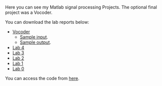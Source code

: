 Here you can see my Matlab signal processing Projects. The optional final project was a Vocoder.

You can download the lab reports below:

- [Vocoder](https://raw.githubusercontent.com/Youssef-Beltagy/signal-processing/main/vocoder/Vocoder%20Project%20Report.pdf)
  - [Sample input](https://raw.githubusercontent.com/Youssef-Beltagy/signal-processing/main/vocoder/sounds/sent007.wav).
  - [Sample output](https://raw.githubusercontent.com/Youssef-Beltagy/signal-processing/main/vocoder/output/out10.wav).
- [Lab 4](https://raw.githubusercontent.com/Youssef-Beltagy/signal-processing/main/Lab4/Lab%204%20Report.pdf)
- [Lab 3](https://raw.githubusercontent.com/Youssef-Beltagy/signal-processing/main/Lab3/Lab%203%20Report.pdf)
- [Lab 2](https://raw.githubusercontent.com/Youssef-Beltagy/signal-processing/main/Lab2/Lab%202%20Report.pdf)
- [Lab 1](https://raw.githubusercontent.com/Youssef-Beltagy/signal-processing/main/Lab1/Lab%201%20Report.pdf)
- [Lab 0](https://raw.githubusercontent.com/Youssef-Beltagy/signal-processing/main/Lab0/Lab%200%20Report.pdf)

You can access the code from [here](https://github.com/Youssef-Beltagy/signal-processing).
